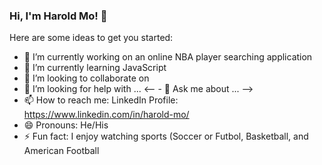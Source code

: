 ### Hi, I'm Harold Mo! 👋

Here are some ideas to get you started:

- 🔭 I’m currently working on an online NBA player searching application
- 🌱 I’m currently learning JavaScript
- 👯 I’m looking to collaborate on
- 🤔 I’m looking for help with ...
<-- - 💬 Ask me about ... -->
- 📫 How to reach me: LinkedIn Profile: https://www.linkedin.com/in/harold-mo/
- 😄 Pronouns: He/His
- ⚡ Fun fact: I enjoy watching sports (Soccer or Futbol, Basketball, and American Football

